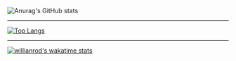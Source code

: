 ![Anurag's GitHub stats](https://github-readme-stats.vercel.app/api?username=sdh0729&show_icons=true&theme=tokyonight)
***
[![Top Langs](https://github-readme-stats.vercel.app/api/top-langs/?username=sdh0729)](https://github.com/anuraghazra/github-readme-stats)
***
[![willianrod's wakatime stats](https://github-readme-stats.vercel.app/api/wakatime?username=sdh0729)](https://github.com/anuraghazra/github-readme-stats)